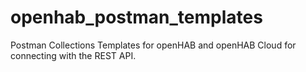 # openhab_postman_templates
Postman Collections Templates for openHAB and openHAB Cloud for connecting with the REST API.
